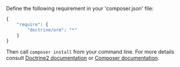 Define the following requirement in your 'composer.json' file:
~~~PHP
{
    "require": {
        "doctrine/orm": "*"
    }
}
~~~
Then call `composer install` from your command line. For more details consult [Doctrine2 documentation](http://doctrine-orm.readthedocs.org/en/latest/reference/configuration.html#installation-and-configuration) or [Composer documentation](https://getcomposer.org/doc/00-intro.md).
